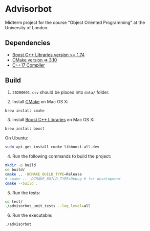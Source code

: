 # Advisorbot

Midterm project for the course "Object Oriented Programming" at the University of London.

## Dependencies

* [Boost C++ Libraries version >= 1.74](https://www.boost.org/)
* [CMake version => 3.10](https://cmake.org/)
* [C++17 Compiler](https://gcc.gnu.org/)

## Build

1. ```20200601.csv``` should be placed into ```data/``` folder.


2. Install [CMake](https://cmake.org/) on Mac OS X:
```bash
brew install cmake
```

3. Install [Boost C++ Libraries](https://www.boost.org/) on Mac OS X:
```bash
brew install boost
```

On Ubuntu:

```bash
sudo apt-get install cmake libboost-all-dev
```

4. Run the following commands to build the project:

```bash
mkdir -p build
cd build/
cmake .. -DCMAKE_BUILD_TYPE=Release
# cmake .. -DCMAKE_BUILD_TYPE=Debug # for development
cmake --build .
```

5. Run the tests:
```bash
cd test/
./advisorbot_unit_tests --log_level=all
```

6. Run the executable:

```bash
./advisorbot
```

